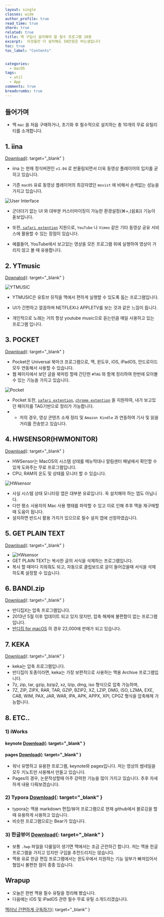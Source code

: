 ```yaml
---
layout: single
classes: wide
author_profile: true
read_time: true
share: true
related: true
title: 맥 구입시 설치해야 할 필수 프로그램 10종
excerpt:  이것들만 다 설치해도 50만원은 버는샘입니다
toc: true
toc_label: "Contents"


categories:
  - macOS
tags:
  - util
  - App
comments: true
breadcrumbs: true
---
```


## 들어가며

* 맥 `mac` 을 처음 구매하거나, 초기화 후 필수적으로 설치하는 총 10개의 무료 유틸리티를 소개합니다.

## 1. iina

[Download](https://iina.io){: target="_blank" } 

+ iina 는 현재 정식버젼인 `v1.04` 로 판올림되면서 더욱 동영상 플레이어의 입지를 굳히고 있습니다.

+ 기존 `macOS` 유료 동영상 플레이어의 최강자였던 `movist` 에 비해서 손색없는 성능을 가지고 있습니다.

![User Interface](/assets/images/1910/Util/iina1.png)

+ 군더더기 없는 UI 와 대부분 커스터마이징이 가능한 환경설정(⌘+,(쉼표)) 기능이 돋보입니다.

+ 또한,[ `safari extention`]() 지원으로, `YouTube` 나 `Vimeo` 같은 기타 동영상 공유 서비스에 활용할 수 있는 장점이 있습니다.

+ 예를들어, YouTube에서 보고있는 영상을 모든 프로그램 위에 실행하여 영상이 가리지 않고 볼 때 유용합니다.



## 2. YTmusic

[Downalod](https://ytmusic.app){: target="_blank" }  

![YTMUSIC](/assets/images/1910/Util/ytmusic1.png)

+ YTMUSIC은 유튜브 뮤직을 맥에서 편하게 실행할 수 있도록 돕는 프로그램입니다.

+ UI가 간편하고 깔끔하며 NETFLEX나 APPLETV를 보는 것과 같은 느낌이 듭니다.

+ 개인적으로 노래는 거의 항상 youtube music으로 듣는만큼 매일 사용하고 있는 프로그램 입니다.

  



## 3. POCKET

[Download](https://apps.apple.com/kr/app/pocket/id568494494?mt=12){: target="_blank" }  

+ Pocket은 Universal 북마크 프로그램으로, 맥, 윈도우, iOS, iPadOS, 안드로이드 모두 연동해서 사용할 수 있습니다.
+ 웹 페이지에서 보던 글을 북마킹 할때 간단한 `#TAG` 와 함께 정리하여 한번에 모아볼 수 있는 기능을 가지고 있습니다.

![Pocket](/assets/images/1910/Util/pocket1.png)

+ Pocket 또한, [`safari extention`](https://apps.apple.com/kr/app/save-to-pocket/id1477385213?mt=12), [`chrome extention`](https://chrome.google.com/webstore/detail/save-to-pocket/niloccemoadcdkdjlinkgdfekeahmflj?hl=ko) 을 지원하여, 내가 보고있던 페이지를 TAG기반으로 정리가 가능합니다.
+ + 저의 경우, 영상 콘텐츠 소재 정리 및 `Amazon Kindle` 과 연동하여 기사 및 읽을거리를 전송받고 있습니다.



## 4. HWSENSOR(HWMONITOR)

[Download](https://sourceforge.net/projects/hwsensors/){: target="_blank" } 

+ HWSensor는 MacOS의 시스템 상태를 메뉴막대나 알림센터 패널에서 확인할 수 있게 도와주는 무료 프로그램입니다.
+ CPU, RAM의 온도 및 상태를 모니터 할 수 있습니다.

![HWsensor](/assets/images/1910/Util/hwsensor1.png)

+ 사실 시스템 상태 모니터링 앱은 대부분 유료입니다. 꼭 설치해야 하는 앱도 아닙니다. 
+ 다만 평소 사용자의 Mac 사용 행태를 파악할 수 있고 이로 인해 추후 맥을 재구매할 때 도움이 됩니다. 
+ 설치하면 반드시 활용 가치가 있으므로 필수 설치 앱에 선정하였습니다. 



## 5. GET PLAIN TEXT

[Download](https://apps.apple.com/kr/app/get-plain-text/id508368068?mt=12){: target="_blank" } 

+ ![HWsensor](/assets/images/1910/Util/getplaintext1.png)
+ GET PLAIN TEXT는 복사한 글의 서식을 삭제하는 프로그램입니다. 
+ 복사 할 때마다 지워줘도 되고, 자동으로 클립보드로 글이 들어갔을때 서식을 삭제하도록 설정할 수 있습니다.



## 6. BANDI.zip

[Download](https://www.bandisoft.com/bandizip/x/){: target="_blank" } 

+ 반디집X는 압축 프로그램입니다.
+ 2013년 5월 이후 업데이트 되고 있지 않지만, 압축 해제에 불편함이 없는 프로그램입니다.
+ [반디집 for macOS](https://www.bandisoft.com/bandizip/x/) 의 경우 22,000에 판매가 되고 있습니다.



## 7. KEKA

[Download](https://www.keka.io/en/){: target="_blank" } 

+ keka는 압축 프로그램입니다.
+ 반디집이 토종이라면, keka는 가장 보편적으로 사용하는 맥용 Archive 프로그램입니다.
+ 7z, zip, tar, gzip, bzip2, xz, lzip, dmg, iso 형식으로 압축 가능하며,
+ 7Z, ZIP, ZIPX, RAR, TAR, GZIP, BZIP2, XZ, LZIP, DMG, ISO, LZMA, EXE, CAB, WIM, PAX, JAR, WAR, IPA, APK, APPX, XPI, CPGZ 형식을 압축해제 가능합니다.



## 8. ETC..

### 1) iWorks 

#### 	keynote [Download](https://apps.apple.com/kr/app/keynote/id409183694?mt=12){: target="_blank" } 

#### 	pages [Download](https://apps.apple.com/kr/app/pages/id409201541?mt=12){: target="_blank" } 

+ 워낙 유명하고 유용한 프로그램, keynote와 pages입니다. 저는 영상의 썸네일을 모두 키노트만 사용해서 만들고 있습니다.
+ Pages의 경우, 논문작성할때 아주 강력한 기능을 많이 가지고 있습니다. 추후 자세하게 내용 다뤄보겠습니다.



### 2) Typora [Download](https://www.typora.io){: target="_blank" } 

+ typora는 맥용 markdown 편집/뷰어 프로그램으로 현재 github에서 블로깅을 할때 유용하게 사용하고 있습니다.
+ 비슷한 프로그램으로는 Bear가 있습니다.

### 3) 한글뷰어 [Download](https://apps.apple.com/kr/app/%ED%95%9C%EC%BB%B4%EC%98%A4%ED%94%BC%EC%8A%A4-%ED%95%9C%EA%B8%80-2014-vp-%EB%B7%B0%EC%96%B4/id416746898?mt=12){: target="_blank" } 

+  보통 `.hwp` 파일을 다룰일이 생기면 맥에서는 조금 곤란하긴 합니다. 저는 맥용 한글 프로그램을 가지고 있지만 구입을 추천드리지는 않습니다.
+ 맥용 유료 한글 편집 프로그램에서는 윈도우에서 지원하는 기능 일부가 빠져있어서 협업시 불편한 점이 종종 있습니다.

## Wrapup

+ 오늘은 한번 맥용 필수 유틸을 정리해 봤습니다.
+ 다음에는 iOS 및 iPadOS 관련 필수 무료 유틸 소개드리겠습니다.



[맥러닝 간편하게 구독하기](https://www.youtube.com/channel/UCwq1IYf7GhmJgJtqjbBX1IA?sub_confirmation=1){: target="_blank" } 

 